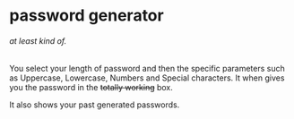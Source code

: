 # password generator

###### at least kind of.

You select your length of password and then the specific parameters such as Uppercase, Lowercase, Numbers and Special characters.  It when gives you the password in the ~~totally working~~ box.  

It also shows your past generated passwords. 
